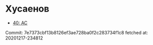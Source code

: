 # Хусаенов
- [40: AC](40.md)

Commit: 7e7373cbf13b8126ef3ae728ba0f2c283734f1c8
 fetched at: 20201217-234812
